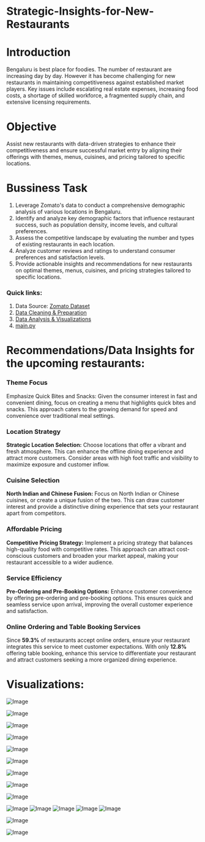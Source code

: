 # Strategic-Insights-for-New-Restaurants

# Introduction

Bengaluru is best place for foodies. The number of restaurant are increasing day by day. However it has become challenging  for new restaurants in maintaining competitiveness against established market players. Key issues include escalating real estate expenses, increasing food costs, a shortage of skilled workforce, a fragmented supply chain, and extensive licensing requirements.

# Objective
Assist new restaurants with data-driven strategies to enhance their competitiveness and ensure successful market entry by aligning their offerings with themes, menus, cuisines, and pricing tailored to specific locations.

# Bussiness Task

1. Leverage Zomato's data to conduct a comprehensive demographic analysis of various locations in Bengaluru.
2. Identify and analyze key demographic factors that influence restaurant success, such as population density, income levels, and cultural preferences.
3. Assess the competitive landscape by evaluating the number and types of existing restaurants in each location.
4. Analyze customer reviews and ratings to understand consumer preferences and satisfaction levels.
5. Provide actionable insights and recommendations for new restaurants on optimal themes, menus, cuisines, and pricing strategies tailored to specific locations.

 ### Quick links:

1. Data Source: [Zomato Dataset](https://www.kaggle.com/datasets/himanshupoddar/zomato-bangalore-restaurants/data)
2. [Data Cleaning & Preparation](https://github.com/avantikaaaaa/Strategic-Insights-for-New-Restaurants/blob/main/clean_process.py)
3. [Data Analysis & Visualizations](https://github.com/avantikaaaaa/Strategic-Insights-for-New-Restaurants/blob/main/Visualize.py)
4. [main.py](https://github.com/avantikaaaaa/Strategic-Insights-for-New-Restaurants/blob/main/main.py)

# Recommendations/Data Insights for the upcoming restaurants:

### Theme Focus
Emphasize Quick Bites and Snacks: Given the consumer interest in fast and convenient dining, focus on creating a menu that highlights quick bites and snacks. This approach caters to the growing demand for speed and convenience over traditional meal settings.

### Location Strategy
**Strategic Location Selection:** Choose locations that offer a vibrant and fresh atmosphere. This can enhance the offline dining experience and attract more customers. Consider areas with high foot traffic and visibility to maximize exposure and customer inflow.

### Cuisine Selection
**North Indian and Chinese Fusion:** Focus on North Indian or Chinese cuisines, or create a unique fusion of the two. This can draw customer interest and provide a distinctive dining experience that sets your restaurant apart from competitors.

### Affordable Pricing
**Competitive Pricing Strategy:** Implement a pricing strategy that balances high-quality food with competitive rates. This approach can attract cost-conscious customers and broaden your market appeal, making your restaurant accessible to a wider audience.

### Service Efficiency
**Pre-Ordering and Pre-Booking Options:** Enhance customer convenience by offering pre-ordering and pre-booking options. This ensures quick and seamless service upon arrival, improving the overall customer experience and satisfaction.

### Online Ordering and Table Booking Services
Since **59.3%** of restaurants accept online orders, ensure your restaurant integrates this service to meet customer expectations.
With only **12.8%** offering table booking, enhance this service to differentiate your restaurant and attract customers seeking a more organized dining experience.

# Visualizations:

![Image](https://github.com/user-attachments/assets/fc74ff9c-7db3-444e-9a81-f0407b4db426)

![Image](https://github.com/user-attachments/assets/231b0723-3d0a-439d-8c16-81a7c68b9e11)

![Image](https://github.com/user-attachments/assets/2df40e25-2c79-4cd8-acb2-4032733f1801)

![Image](https://github.com/user-attachments/assets/d0e33885-3a4e-4da2-b1b0-419cf967969a)

![Image](https://github.com/user-attachments/assets/a76206d3-ea2d-4602-9cdd-7876ab122e32)

![Image](https://github.com/user-attachments/assets/825cc4cb-86f7-42bd-b391-e7f3664d41b7)

![Image](https://github.com/user-attachments/assets/44a27c76-a0f5-4a17-a3ec-d67f194e42f6)

![Image](https://github.com/user-attachments/assets/4f4d1d8b-8883-4c39-a615-6a9aa47fe0a8)

![Image](https://github.com/user-attachments/assets/141358e6-d658-4219-9127-acee718d47e2)

![Image](https://github.com/user-attachments/assets/bf3617b7-f4f5-4d69-aa8d-fdcd3226529b)
![Image](https://github.com/user-attachments/assets/ce3061c8-fea1-4915-9065-2f88f874675b)
![Image](https://github.com/user-attachments/assets/8fd8658c-ab43-4660-8a9f-91613c5b61f6)
![Image](https://github.com/user-attachments/assets/1f0a5813-617d-40c3-8039-98690a81e93d)
![Image](https://github.com/user-attachments/assets/710117dc-5c9a-41b6-a58e-46a4ad597fde)


![Image](https://github.com/user-attachments/assets/7b3b323d-0c26-42d5-9f3d-8441a6293237)

![Image](https://github.com/user-attachments/assets/5d766dbd-4c27-4a1a-a3c2-66e47db2679e)
